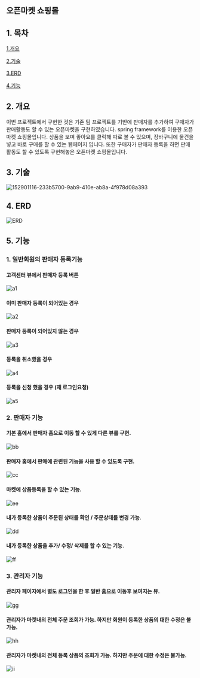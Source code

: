 ## 오픈마켓 쇼핑몰

## 1. 목차

[1.개요](#2-개요)

[2.기술](#3-기술)

[3.ERD](#4-ERD)

[4.기능](#5-기능)

## 2. 개요
이번 프로젝트에서 구현한 것은 기존 팀 프로젝트를 기반에 판매자를 추가하여 구매자가 판매활동도 할 수 있는 오픈마켓을 구현하였습니다.
spring framework를 이용한 오픈마켓 쇼핑몰입니다. 상품을 보며 좋아요를 클릭해 따로 볼 수 있으며, 장바구니에 물건을 넣고 바로 구매를 할 수 있는 웹페이지 입니다.
또한 구매자가 판매자 등록을 하면 판매활동도 할 수 있도록 구현해놓은 오픈마켓 쇼핑몰입니다.
## 3. 기술
![152901116-233b5700-9ab9-410e-ab8a-4f978d08a393](https://user-images.githubusercontent.com/96754807/153322061-f5395f89-bc03-4e3b-8ff0-42c0f2ba7776.png)
## 4. ERD
 ![ERD](https://user-images.githubusercontent.com/96754807/153321912-20fc51ae-5ad5-4b03-9916-e67a808b7e2c.PNG)
## 5. 기능

### 1. 일반회원의 판매자 등록기능

#### 고객센터 뷰에서 판매자 등록 버튼
![a1](https://user-images.githubusercontent.com/96754807/153533420-7de4cb74-dbba-4f08-ba4a-87f742c8da5d.png)

#### 이미 판매자 등록이 되어있는 경우
![a2](https://user-images.githubusercontent.com/96754807/153533451-afbddea7-d3d0-4592-b2b3-bcb0147558d0.png)

#### 판매자 등록이 되어있지 않는 경우
![a3](https://user-images.githubusercontent.com/96754807/153533540-0fb67994-fc38-4867-939b-38d7bcb971a7.png)

#### 등록을 취소했을 경우
![a4](https://user-images.githubusercontent.com/96754807/153533561-e90c2b1a-9d56-429f-82df-da539018c268.png)

#### 등록을 신청 했을 경우 (재 로그인요청) 
![a5](https://user-images.githubusercontent.com/96754807/153533588-8da36f44-9dff-4f87-bf0a-7d5c18dd17f8.png)



 ### 2. 판매자 기능
#### 기본 홈에서 판매자 홈으로 이동 할 수 있게 다른 뷰를 구현. 
![bb](https://user-images.githubusercontent.com/96754807/153532243-15bb28b9-9538-4af3-8020-75e6f7906975.png)

#### 판매자 홈에서 판매에 관련된 기능을 사용 할 수 있도록 구현.
![cc](https://user-images.githubusercontent.com/96754807/153532245-b41f02db-81f7-41bd-a543-d12acf5c5930.png)

#### 마켓에 상품등록을 할 수 있는 기능.
![ee](https://user-images.githubusercontent.com/96754807/153532255-0a64c5e7-34dd-4385-b604-12cc9f44fd11.png)

#### 내가 등록한 상품이 주문된 상태를 확인 / 주문상태를 변경 가능.
![dd](https://user-images.githubusercontent.com/96754807/153532249-574b78af-dd33-478b-9a85-17c4ac6605c2.png)

#### 내가 등록한 상품을 추가/ 수정/ 삭제를 할 수 있는 기능.
![ff](https://user-images.githubusercontent.com/96754807/153532309-941d3599-6fc7-4127-9afa-a9176735b331.png)



### 3. 관리자 기능


#### 관리자 페이지에서 별도 로그인을 한 후 일반 홈으로 이동후 보여지는 뷰.
![gg](https://user-images.githubusercontent.com/96754807/153532320-c7ee31cb-6d2b-4799-ad9e-4573fcd148c1.png)

#### 관리자가 마켓내의 전체 주문 조회가 가능. 하지만 회원이 등록한 상품의 대한 수정은 불가능.
![hh](https://user-images.githubusercontent.com/96754807/153532343-68598501-f5ae-4e83-b595-024d170fce11.png)

#### 관리자가 마켓내의 전체 등록 상품의 조회가 가능. 하지만 주문에 대한 수정은 불가능.
![ii](https://user-images.githubusercontent.com/96754807/153532350-dd12d8cf-451f-41bc-923d-b8e16dfc0f32.png)

